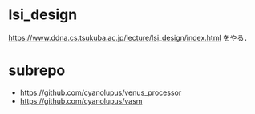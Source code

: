 # lsi_design
<https://www.ddna.cs.tsukuba.ac.jp/lecture/lsi_design/index.html> をやる．

# subrepo
- <https://github.com/cyanolupus/venus_processor>
- <https://github.com/cyanolupus/vasm>